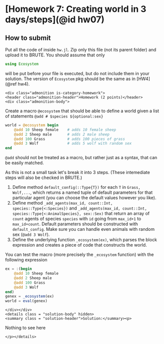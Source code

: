 # [Homework 7: Creating world in 3 days/steps](@id hw07)

## How to submit
Put all the code of inside `hw.jl`. Zip only this file (not its parent folder) and upload it to BRUTE. You should assume that only
```julia
using Ecosystem
```
will be put before your file is executed, but do not include them in your solution. The version of `Ecosystem` pkg should be the same as in [HW4](@ref hw4).

```@raw html
<div class="admonition is-category-homework">
<header class="admonition-header">Homework (2 points)</header>
<div class="admonition-body">
```
Create a macro `@ecosystem` that should be able to define a world given a list of statements `@add # $species ${optional:sex}`
```julia
world = @ecosystem begin
    @add 10 Sheep female    # adds 10 female sheep
    @add 2 Sheep male       # adds 2 male sheep
    @add 100 Grass          # adds 100 pieces of grass
    @add 3 Wolf             # adds 5 wolf with random sex
end
```
`@add` should not be treated as a macro, but rather just as a syntax, that can be easily matched.

As this is not a small task let's break it into 3 steps. (These intemediate steps will also be checked in BRUTE.)
1. Define method `default_config(::Type{T})` for each `T` in `Grass, Wolf,...`, which returns a named tuple of default parameters for that particular agent (you can choose the default values however you like).
2. Define method `_add_agents(max_id, count::Int, species::Type{<:Species})` and `_add_agents(max_id, count::Int, species::Type{<:AnimalSpecies}, sex::Sex)` that return an array of `count` agents of species `species` with `id` going from `max_id+1` to `max_id+count`. Default parameters should be constructed with `default_config`. Make sure you can handle even animals with random sex (`@add 3 Wolf`).
3. Define the underlying function `_ecosystem(ex)`, which parses the block expression and creates a piece of code that constructs the world.

You can test the macro (more precisely the `_ecosystem` function) with the following expression
```julia
ex = :(begin
    @add 10 Sheep female
    @add 2 Sheep male
    @add 100 Grass
    @add 3 Wolf
end)
genex = _ecosystem(ex)
world = eval(genex)
```

```@raw html
</div></div>
<details class = "solution-body" hidden>
<summary class = "solution-header">Solution:</summary><p>
```

Nothing to see here

```@raw html
</p></details>
```
